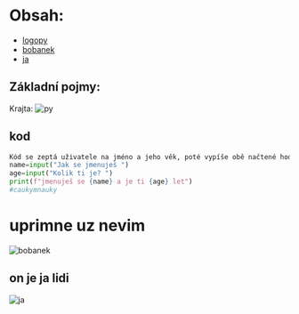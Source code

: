 # Obsah:
- [logopy](#Základni_pojmy)
- [bobanek](#uprimne_uz_nevim)
- [ja](#on_je_ja_lidi)
## Základní pojmy:
Krajta:
![py](https://github.com/user-attachments/assets/6f58cf9b-ca46-47f2-9adb-d3ea2391fce4)





## kod 
```python
Kód se zeptá uživatele na jméno a jeho věk, poté vypíše obě načtené hodnoty
name=input("Jak se jmenuješ ")
age=input("Kolik ti je? ")
print(f"jmenuješ se {name} a je ti {age} let")
#caukymnauky
```
# uprimne uz nevim
![bobanek](https://github.com/user-attachments/assets/094d40cf-90de-4395-b4e7-9b91f27a2959)
## on je ja lidi
![ja](https://github.com/user-attachments/assets/d984f0ad-e2e0-4704-88ca-337c0c515b24)
